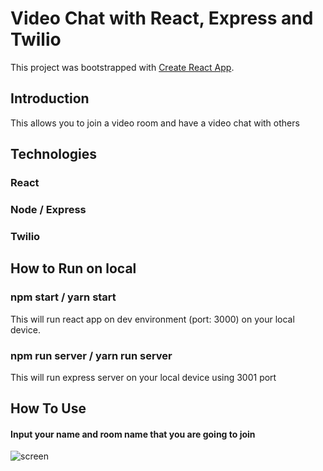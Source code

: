 # Video Chat with React, Express and Twilio

This project was bootstrapped with [Create React App](https://github.com/facebook/create-react-app).

## Introduction

This allows you to join a video room and have a video chat with others

## Technologies

### React

### Node / Express

### Twilio

## How to Run on local

### npm start / yarn start

This will run react app on dev environment (port: 3000) on your local device.

### npm run server / yarn run server

This will run express server on your local device using 3001 port

## How To Use

#### Input your name and room name that you are going to join

![screen](./images/screenshot.jpg)
